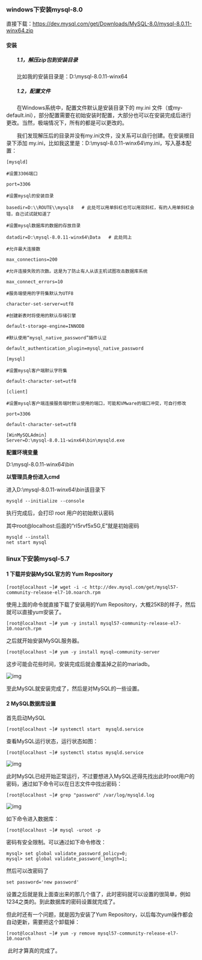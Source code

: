 ### windows下安装mysql-8.0

直接下载：<https://dev.mysql.com/get/Downloads/MySQL-8.0/mysql-8.0.11-winx64.zip> 

#### 安装

##### 　　1.1，解压zip包到安装目录

　　比如我的安装目录是：D:\mysql-8.0.11-winx64

##### 　　1.2，配置文件

　　在Windows系统中，配置文件默认是安装目录下的 my.ini 文件（或my-default.ini），部分配置需要在初始安装时配置，大部分也可以在安装完成后进行更改。当然，极端情况下，所有的都是可以更改的。

　　我们发现解压后的目录并没有my.ini文件，没关系可以自行创建。在安装根目录下添加 my.ini，比如我这里是：D:\mysql-8.0.11-winx64\my.ini，写入基本配置：

```
[mysqld]

#设置3306端口

port=3306

#设置mysql的安装目录

basedir=D:\\ROUTE\\mysql8   # 此处可以用单斜杠也可以用双斜杠，有的人用单斜杠会错，自己试试就知道了

#设置mysql数据库的数据的存放目录

datadir=D:\mysql-8.0.11-winx64\Data   # 此处同上

#允许最大连接数

max_connections=200

#允许连接失败的次数。这是为了防止有人从该主机试图攻击数据库系统

max_connect_errors=10

#服务端使用的字符集默认为UTF8

character-set-server=utf8

#创建新表时将使用的默认存储引擎

default-storage-engine=INNODB

#默认使用“mysql_native_password”插件认证

default_authentication_plugin=mysql_native_password

[mysql]

#设置mysql客户端默认字符集

default-character-set=utf8

[client]

#设置mysql客户端连接服务端时默认使用的端口，可能和VMware的端口冲突，可自行修改

port=3306

default-character-set=utf8

[WinMySQLAdmin]
Server=D:\mysql-8.0.11-winx64\bin\mysqld.exe	

```



**配置环境变量**

D:\mysql-8.0.11-winx64\bin

**以管理员身份进入cmd**

进入D:\mysql-8.0.11-winx64\bin该目录下

```
mysqld --initialize --console 
```



执行完成后，会打印 root 用户的初始默认密码

其中root@localhost:后面的“rI5rvf5x5G,E”就是初始密码 

```
mysqld --install
net start mysql
```







### linux下安装mysql-5.7

#### 1 下载并安装MySQL官方的 Yum Repository

```
[root@localhost ~]# wget -i -c http://dev.mysql.com/get/mysql57-community-release-el7-10.noarch.rpm
```

  使用上面的命令就直接下载了安装用的Yum Repository，大概25KB的样子，然后就可以直接yum安装了。

```
[root@localhost ~]# yum -y install mysql57-community-release-el7-10.noarch.rpm
```

  之后就开始安装MySQL服务器。

```
[root@localhost ~]# yum -y install mysql-community-server
```

  这步可能会花些时间，安装完成后就会覆盖掉之前的mariadb。

![img](https://images2017.cnblogs.com/blog/1079354/201707/1079354-20170726201927328-459165254.png)

至此MySQL就安装完成了，然后是对MySQL的一些设置。

#### 2 MySQL数据库设置

  首先启动MySQL

```
[root@localhost ~]# systemctl start  mysqld.service
```

  查看MySQL运行状态，运行状态如图：

```
[root@localhost ~]# systemctl status mysqld.service
```

![img](https://images2017.cnblogs.com/blog/1079354/201707/1079354-20170726202441687-1168874203.png)

  此时MySQL已经开始正常运行，不过要想进入MySQL还得先找出此时root用户的密码，通过如下命令可以在日志文件中找出密码：

```
[root@localhost ~]# grep "password" /var/log/mysqld.log
```

![img](https://images2017.cnblogs.com/blog/1079354/201707/1079354-20170726202722796-1932560887.png)

  如下命令进入数据库：

```
[root@localhost ~]# mysql -uroot -p
```

密码有安全限制。可以通过如下命令修改：

```
mysql> set global validate_password_policy=0;
mysql> set global validate_password_length=1;
```

然后可以改密码了

```
set password='new password'
```

设置之后就是我上面查出来的那几个值了，此时密码就可以设置的很简单，例如1234之类的。到此数据库的密码设置就完成了。

  但此时还有一个问题，就是因为安装了Yum Repository，以后每次yum操作都会自动更新，需要把这个卸载掉：

```
[root@localhost ~]# yum -y remove mysql57-community-release-el7-10.noarch
```

 此时才算真的完成了。 